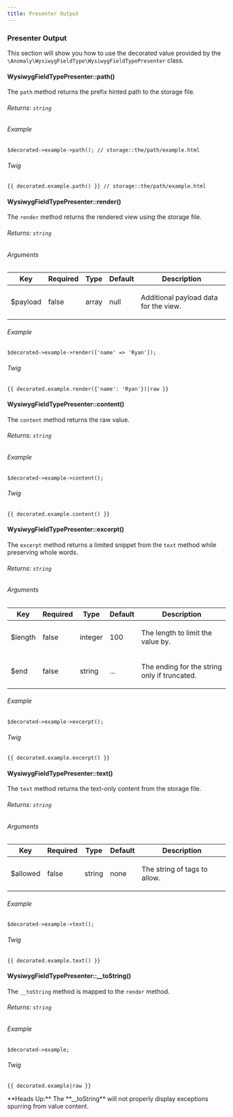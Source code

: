 ```yaml
---
title: Presenter Output
---
```


### Presenter Output

This section will show you how to use the decorated value provided by the `\Anomaly\WysiwygFieldType\WysiwygFieldTypePresenter` class.


#### WysiwygFieldTypePresenter::path()

The `path` method returns the prefix hinted path to the storage file.

###### Returns: `string`

###### Example

    $decorated->example->path(); // storage::the/path/example.html

###### Twig

    {{ decorated.example.path() }} // storage::the/path/example.html


#### WysiwygFieldTypePresenter::render()

The `render` method returns the rendered view using the storage file.

###### Returns: `string`

###### Arguments

<table class="table table-bordered table-striped">

<thead>

<tr>

<th>Key</th>

<th>Required</th>

<th>Type</th>

<th>Default</th>

<th>Description</th>

</tr>

</thead>

<tbody>

<tr>

<td>

$payload

</td>

<td>

false

</td>

<td>

array

</td>

<td>

null

</td>

<td>

Additional payload data for the view.

</td>

</tr>

</tbody>

</table>

###### Example

    $decorated->example->render(['name' => 'Ryan']);

###### Twig

    {{ decorated.example.render({'name': 'Ryan'})|raw }}


#### WysiwygFieldTypePresenter::content()

The `content` method returns the raw value.

###### Returns: `string`

###### Example

    $decorated->example->content();

###### Twig

    {{ decorated.example.content() }}


#### WysiwygFieldTypePresenter::excerpt()

The `excerpt` method returns a limited snippet from the `text` method while preserving whole words.

###### Returns: `string`

###### Arguments

<table class="table table-bordered table-striped">

<thead>

<tr>

<th>Key</th>

<th>Required</th>

<th>Type</th>

<th>Default</th>

<th>Description</th>

</tr>

</thead>

<tbody>

<tr>

<td>

$length

</td>

<td>

false

</td>

<td>

integer

</td>

<td>

100

</td>

<td>

The length to limit the value by.

</td>

</tr>

<tr>

<td>

$end

</td>

<td>

false

</td>

<td>

string

</td>

<td>

...

</td>

<td>

The ending for the string only if truncated.

</td>

</tr>

</tbody>

</table>

###### Example

    $decorated->example->excerpt();

###### Twig

    {{ decorated.example.excerpt() }}


#### WysiwygFieldTypePresenter::text()

The `text` method returns the text-only content from the storage file.

###### Returns: `string`

###### Arguments

<table class="table table-bordered table-striped">

<thead>

<tr>

<th>Key</th>

<th>Required</th>

<th>Type</th>

<th>Default</th>

<th>Description</th>

</tr>

</thead>

<tbody>

<tr>

<td>

$allowed

</td>

<td>

false

</td>

<td>

string

</td>

<td>

none

</td>

<td>

The string of tags to allow.

</td>

</tr>

</tbody>

</table>

###### Example

    $decorated->example->text();

###### Twig

    {{ decorated.example.text() }}


#### WysiwygFieldTypePresenter::__toString()

The `__toString` method is mapped to the `render` method.

###### Returns: `string`

###### Example

    $decorated->example;

###### Twig

    {{ decorated.example|raw }}

<div class="alert alert-danger">**Heads Up:** The **__toString** will not properly display exceptions spurring from value content.</div>
